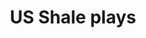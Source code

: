 ---
title: US Shale plays
attribution: EIA
attribution-url: http://www.eia.gov/maps/layer_info-m.cfm
id: US_ShalePlays_EIA_May2011
source-url: mapbox://mappingfuture.ijvh1tt9
layer: US_ShalePlays_EIA_May2011
tags:
  - fill
themes: oil  
fill-color: '#00ff88'
fill-opacity: 0.15
---